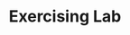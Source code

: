 ---
pid: FS83
title: Exercising Lab
location_transcription: Edge of Franklin Square
zipcode: '19025'
outside_phl: 'Dresher PA '
neighborhood: 
age: '8'
age_range: 6-13
instagram: 
image_file_name: FS_83.jpg
proposal_transcription: Game where you run for 15 min. and then move to next level.
  8 levels.
topic: Health,Pop Culture
topic_summary: 0, 0
type: Interactive
keywords_other: 
credit: Dahlia Kaplan
image_labels: Video game
twitter: 
facebook: 
permalink: "/monuments/fs83/"
layout: item-page
---
